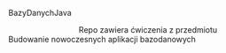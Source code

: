 BazyDanychJava

<center>Repo zawiera ćwiczenia z przedmiotu </center>
Budowanie nowoczesnych aplikacji bazodanowych 

